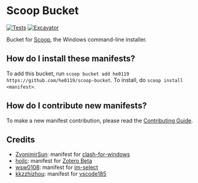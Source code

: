 # Scoop Bucket

<!-- Uncomment the following line after replacing placeholders -->
[![Tests](https://github.com/he0119/scoop-bucket/actions/workflows/ci.yml/badge.svg)](https://github.com/he0119/scoop-bucket/actions/workflows/ci.yml) [![Excavator](https://github.com/he0119/scoop-bucket/actions/workflows/excavator.yml/badge.svg)](https://github.com/he0119/scoop-bucket/actions/workflows/excavator.yml)

Bucket for [Scoop](https://scoop.sh), the Windows command-line installer.

## How do I install these manifests?

To add this bucket, run `scoop bucket add he0119 https://github.com/he0119/scoop-bucket`. To install, do `scoop install <manifest>`.

## How do I contribute new manifests?

To make a new manifest contribution, please read the [Contributing Guide](https://github.com/ScoopInstaller/.github/blob/main/.github/CONTRIBUTING.md).

## Credits

- [ZvonimirSun](https://github.com/ZvonimirSun/scoop-iszy): manifest for [clash-for-windows](https://github.com/Fndroid/clash_for_windows_pkg)
- [hoilc](https://github.com/hoilc/scoop-lemon): manifest for [Zotero Beta](https://www.zotero.org/support/beta_builds)
- [wsw0108](https://github.com/wsw0108/scoop-bucket): manifest for [im-select](https://github.com/daipeihust/im-select)
- [kkzzhizhou](https://github.com/kkzzhizhou/scoop-apps): manifest for [vscode185](https://code.visualstudio.com/)
